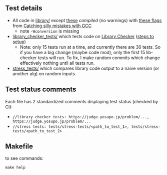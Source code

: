 ## Test details
- All code in [library/](https://github.com/lrvideckis/programming_team_code/tree/master/library) except [these](https://github.com/lrvideckis/programming_team_code/blob/master/tests/scripts/skip_headers.txt) *compiled* (no warnings) with [these flags](https://github.com/lrvideckis/programming_team_code/blob/master/tests/scripts/compile_flags.txt) from [Catching silly mistakes with GCC](https://codeforces.com/blog/entry/15547)
  - note `-Wconversion` is missing
- [library_checker_tests/](https://github.com/lrvideckis/programming_team_code/tree/master/tests/library_checker_tests) which tests code on [Library Checker](https://judge.yosupo.jp/) ([steps to setup](https://online-judge-tools.github.io/verification-helper/installer.html))
  - Note: only 15 tests run at a time, and currently there are 30 tests. So if you have a big change (maybe code mod), only the first 15 lib-checker tests will run. To fix, I make random commits which change effectively nothing until all tests run.
- [stress_tests/](https://github.com/lrvideckis/programming_team_code/tree/master/tests/stress_tests) which compares library code output to a naive version (or another alg) on random inputs.

## Test status comments

Each file has 2 standardized comments displaying test status (checked by CI):
- `//library checker tests: https://judge.yosupo.jp/problem/..., https://judge.yosupo.jp/problem/...`
- `//stress tests: tests/stress-tests/<path_to_test_1>, tests/stress-tests/<path_to_test_2>`

## Makefile
to see commands:
```
make help
```
